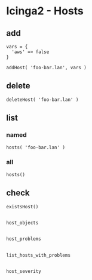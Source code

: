 # Icinga2 - Hosts

## add
    vars = {
      'aws' => false
    }

    addHost( 'foo-bar.lan', vars )

## delete
    deleteHost( 'foo-bar.lan' )

## list

### named
    hosts( 'foo-bar.lan' )

### all
    hosts()

## check
    existsHost()

##
    host_objects

##
    host_problems

##
    list_hosts_with_problems

##
    host_severity
